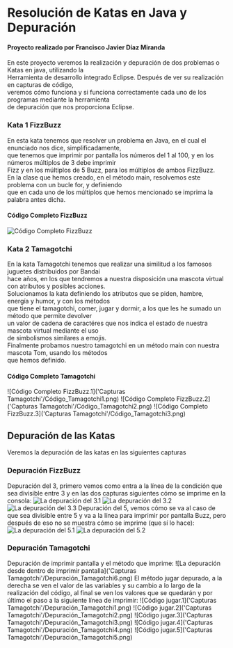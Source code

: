 # Resolución de Katas en Java y Depuración
#### Proyecto realizado por Francisco Javier Díaz Miranda
En este proyecto veremos la realización y depuración de dos problemas o Katas en java, utilizando la  
Herramienta de desarrollo integrado Eclipse. Después de ver su realización en capturas de código,  
veremos cómo funciona y si funciona correctamente cada uno de los programas mediante la herramienta  
de depuración que nos proporciona Eclipse.
### Kata 1 FizzBuzz
En esta kata tenemos que resolver un problema en Java, en el cual el enunciado nos dice, simplificadamente,  
que tenemos que imprimir por pantalla los números del 1 al 100, y en los números múltiplos de 3 debe imprimir  
Fizz y en los múltiplos de 5 Buzz, para los múltiplos de ambos FizzBuzz.  
En la clase que hemos creado, en el método main, resolvemos este problema con un bucle for, y definiendo  
que en cada uno de los múltiplos que hemos mencionado se imprima la palabra antes dicha.
#### Código Completo FizzBuzz
![Código Completo FizzBuzz](CapturasFizzBuzz/Código_completo_FizzBuzz.png)
### Kata 2 Tamagotchi
En la kata Tamagotchi tenemos que realizar una similitud a los famosos juguetes distribuidos por Bandai  
hace años, en los que tendremos a nuestra disposición una mascota virtual con atributos y posibles acciones.  
Solucionamos la kata definiendo los atributos que se piden, hambre, energía y humor, y con los métodos  
que tiene el tamagotchi, comer, jugar y dormir, a los que les he sumado un método que permite devolver  
un valor de cadena de caractéres que nos indica el estado de nuestra mascota virtual mediante el uso  
de simbolismos similares a emojis.  
Finalmente probamos nuestro tamagotchi en un método main con nuestra mascota Tom, usando los métodos  
que hemos definido.
#### Código Completo Tamagotchi
![Código Completo FizzBuzz.1]('Capturas Tamagotchi'/Código_Tamagotchi1.png)
![Código Completo FizzBuzz.2]('Capturas Tamagotchi'/Código_Tamagotchi2.png)
![Código Completo FizzBuzz.3]('Capturas Tamagotchi'/Código_Tamagotchi3.png)
## Depuración de las Katas
Veremos la depuración de las katas en las siguientes capturas
### Depuración FizzBuzz
Depuración del 3, primero vemos como entra a la línea de la condición que sea divisible entre 3
y en las dos capturas siguientes cómo se imprime en la consola:
![La depuración del 3.1](CapturasFizzBuzz/Depuración_FizzBuzz1.png)
![La depuración del 3.2](CapturasFizzBuzz/Depuración_FizzBuzz2.png)
![La depuración del 3.3](CapturasFizzBuzz/Depuración_FizzBuzz3.png)
Depuración del 5, vemos cómo se va al caso de que sea divisible entre 5 y va a la línea para imprimir
por pantalla Buzz, pero después de eso no se muestra cómo se imprime (que sí lo hace):
![La depuración del 5.1](CapturasFizzBuzz/Depuración_FizzBuzz4.png)
![La depuración del 5.2](CapturasFizzBuzz/Depuración_FizzBuzz5.png)
### Depuración Tamagotchi
Depuración de imprimir pantalla y el método que imprime:
![La depuración desde dentro de imprimir pantalla]('Capturas Tamagotchi'/Depuración_Tamagotchi6.png)
El método jugar depurado, a la derecha se ven el valor de las variables y su cambio a lo largo de la  
realización del código, al final se ven los valores que se quedarán y por último el paso a la siguiente
línea de imprimir:
![Código jugar.1]('Capturas Tamagotchi'/Depuración_Tamagotchi1.png)
![Código jugar.2]('Capturas Tamagotchi'/Depuración_Tamagotchi2.png)
![Código jugar.3]('Capturas Tamagotchi'/Depuración_Tamagotchi3.png)
![Código jugar.4]('Capturas Tamagotchi'/Depuración_Tamagotchi4.png)
![Código jugar.5]('Capturas Tamagotchi'/Depuración_Tamagotchi5.png)
